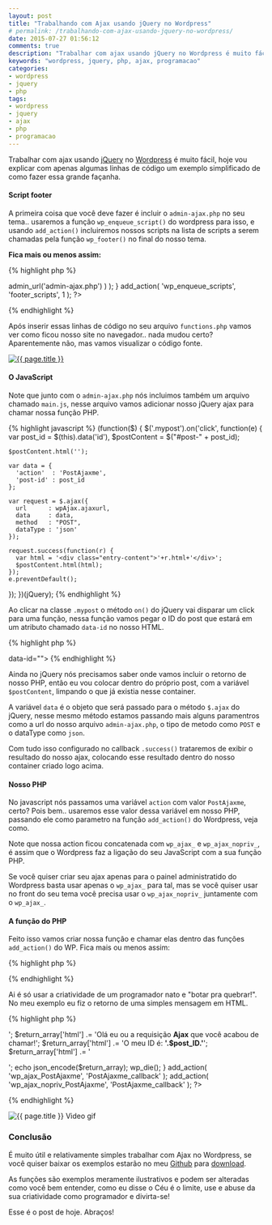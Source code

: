 ```yaml
---
layout: post
title: "Trabalhando com Ajax usando jQuery no Wordpress"
# permalink: /trabalhando-com-ajax-usando-jquery-no-wordpress/
date: 2015-07-27 01:56:12
comments: true
description: "Trabalhar com ajax usando jQuery no Wordpress é muito fácil"
keywords: "wordpress, jquery, php, ajax, programacao"
categories:
- wordpress
- jquery
- php
tags:
- wordpress
- jquery
- ajax
- php
- programacao
---
```


Trabalhar com ajax usando [jQuery](http://www.jquery.com) no [Wordpress](http://br.wordpress.org) é muito fácil, hoje vou explicar com apenas algumas linhas de código um exemplo simplificado de como fazer essa grande façanha.

#### Script footer

A primeira coisa que você deve fazer é incluir o `admin-ajax.php` no seu tema.. usaremos a função `wp_enqueue_script()` do wordpress para isso, e usando `add_action()` incluiremos nossos scripts na lista de scripts a serem chamadas pela função `wp_footer()` no final do nosso tema.

**Fica mais ou menos assim:**

{% highlight php %}
<?php
/*
 *  add Footer scripts
 */
function footer_scripts() {
  wp_enqueue_script( 'main', get_stylesheet_directory_uri() . '/js/main.js', array(), null, true );
  wp_localize_script( 'main', 'wpAjax', array( 'ajaxurl'=>admin_url('admin-ajax.php') ) );
}
add_action( 'wp_enqueue_scripts', 'footer_scripts', 1 );
?>
{% endhighlight %}

Após inserir essas linhas de código no seu arquivo `functions.php` vamos ver como ficou nosso site no navegador.. nada mudou certo? Aparentemente não, mas vamos visualizar o código fonte.

<a href="/assets/images/posts/2015/07/trabalhando-com-ajax-usando-jquery-no-wordpress-scripts-footer.png" class="lightbox" rel="gallery" title="{{ page.title }}">
  <img src="/assets/images/posts/2015/07/trabalhando-com-ajax-usando-jquery-no-wordpress-scripts-footer.png" alt="{{ page.title }}">
</a>

#### O JavaScript

Note que junto com o `admin-ajax.php` nós incluimos também um arquivo chamado `main.js`, nesse arquivo vamos adicionar nosso jQuery ajax para chamar nossa função PHP.

{% highlight javascript %}
(function($) {
  $('.mypost').on('click', function(e) {
    var post_id = $(this).data('id'),
        $postContent = $("#post-" + post_id);

    $postContent.html('');

    var data = {
      'action'  : 'PostAjaxme',
      'post-id' : post_id
    };

    var request = $.ajax({
      url      : wpAjax.ajaxurl,
      data     : data,
      method   : "POST",
      dataType : 'json'
    });

    request.success(function(r) {
      var html = '<div class="entry-content">'+r.html+'</div>';
      $postContent.html(html);
    });
    e.preventDefault();
  });
})(jQuery);
{% endhighlight %}

Ao clicar na classe `.mypost` o método `on()` do jQuery vai disparar um click para uma função, nessa função vamos pegar o ID do post que estará em um atributo chamado `data-id` no nosso HTML.

{% highlight php %}
<article id="post-<?php the_ID(); ?>" <?php post_class('mypost'); ?> data-id="<?php the_id() ?>">
{% endhighlight %}

Ainda no jQuery nós precisamos saber onde vamos incluir o retorno de nosso PHP, então eu vou colocar dentro do próprio post, com a variável `$postContent`, limpando o que já existia nesse container.

A variável `data` é o objeto que será passado para o método `$.ajax` do jQuery, nesse mesmo método estamos passando mais alguns paramentros como a url do nosso arquivo `admin-ajax.php`, o tipo de metodo como `POST` e o dataType como `json`.

Com tudo isso configurado no callback `.success()` trataremos de exibir o resultado do nosso ajax, colocando esse resultado dentro do nosso container criado logo acima.

#### Nosso PHP

No javascript nós passamos uma variável `action` com valor `PostAjaxme`, certo? Pois bem.. usaremos esse valor dessa variável em nosso PHP, passando ele como parametro na função `add_action()` do Wordpress, veja como.

<?php
add_action( 'wp_ajax_PostAjaxme', 'SUCA_FUNCAO_AQUI' );
add_action( 'wp_ajax_nopriv_PostAjaxme', 'SUCA_FUNCAO_AQUI' );
?>

Note que nossa action ficou concatenada com `wp_ajax_` e `wp_ajax_nopriv_`, é assim que o Wordpress faz a ligação do seu JavaScript com a sua função PHP.

Se você quiser criar seu ajax apenas para o painel administratido do Wordpress basta usar apenas o `wp_ajax_` para tal, mas se você quiser usar no front do seu tema você precisa usar o `wp_ajax_nopriv_` juntamente com o `wp_ajax_`.

#### A função do PHP

Feito isso vamos criar nossa função e chamar elas dentro das funções `add_action()` do WP. Fica mais ou menos assim:

{% highlight php %}
<?php
function PostAjaxme_callback() {
}
add_action( 'wp_ajax_PostAjaxme', 'PostAjaxme_callback' );
add_action( 'wp_ajax_nopriv_PostAjaxme', 'PostAjaxme_callback' );
?>
{% endhighlight %}

Ai é só usar a criatividade de um programador nato e "botar pra quebrar!". No meu exemplo eu fiz o retorno de uma simples mensagem em HTML.

{% highlight php %}
<?php
function PostAjaxme_callback() {
  $return_array = array();
  $post_ID = intval($_POST['post-id']);

  $return_array['html'] .= '<p>';
  $return_array['html'] .= 'Olá eu ou a requisição <b>Ajax</b> que você acabou de chamar!';
  $return_array['html'] .= 'O meu ID é: <b>'.$post_ID.'</b>';
  $return_array['html'] .= '</p>';

  echo json_encode($return_array);
  wp_die();
}
add_action( 'wp_ajax_PostAjaxme', 'PostAjaxme_callback' );
add_action( 'wp_ajax_nopriv_PostAjaxme', 'PostAjaxme_callback' );
?>
{% endhighlight %}

<img src="/assets/images/posts/2015/07/trabalhando-com-ajax-usando-jquery-no-wordpress-video-gif.gif" alt="{{ page.title }} Video gif">


### Conclusão

É muito útil e relativamente simples trabalhar com Ajax no Wordpress, se você quiser baixar os exemplos estarão no meu [Github](https://github.com/nandomoreirame/Trabalhando-com-Ajax-usando-jQuery-no-Wordpress) para [download](https://github.com/nandomoreirame/Trabalhando-com-Ajax-usando-jQuery-no-Wordpress/archive/master.zip).

As funções são exemplos meramente ilustrativos e podem ser alteradas como você bem entender, como eu disse o Céu é o limite, use e abuse da sua criatividade como programador e divirta-se!

Esse é o post de hoje. Abraços!
